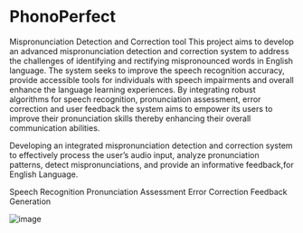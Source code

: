 # PhonoPerfect
Mispronunciation Detection and Correction tool
This project aims to develop an advanced mispronunciation detection and correction system to address the challenges of identifying and rectifying mispronounced words  in English language. The system seeks to improve the speech recognition accuracy, provide accessible tools for individuals with speech impairments and overall enhance the language learning experiences. By integrating robust algorithms for speech recognition, pronunciation assessment, error correction and user feedback the system aims to empower its users to improve their pronunciation skills thereby enhancing their overall communication abilities.


Developing an integrated mispronunciation detection and correction system to effectively process the user’s audio input, analyze pronunciation patterns, detect mispronunciations, and provide an informative feedback,for English Language.

Speech Recognition
Pronunciation Assessment
Error Correction
Feedback Generation

![image](https://github.com/user-attachments/assets/c6d5f091-34bd-4415-b477-d7855adc438d)


